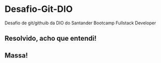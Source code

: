 # Desafio-Git-DIO
Desafio de git/githuib da DIO do Santander Bootcamp Fullstack Developer

## Resolvido, acho que entendi!

## Massa!

